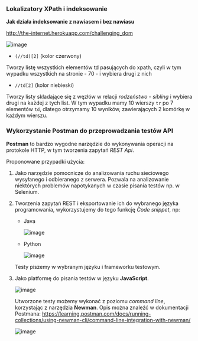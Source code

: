 ### Lokalizatory XPath i indeksowanie

**Jak działa indeksowanie z nawiasem i bez nawiasu**

http://the-internet.herokuapp.com/challenging_dom

![image](/uploads/c50adb14d15daff2d203419a449ee68b/image.png)

* `(//td)[2]`  (kolor czerwony)

Tworzy listę wszystkich elementów td pasujących do xpath, czyli w tym wypadku wszystkich na stronie - 70 - i wybiera drugi z nich 

* `//td[2]`    (kolor niebieski)

Tworzy listy składające się z węzłów w relacji *rodzeństwo* - *sibling* i wybiera drugi na każdej z tych list. W tym wypadku mamy 10 wierszy `tr` po 7 elementów `td`, dlatego otrzymamy 10 wyników, zawierających 2 komórkę w każdym wierszu.

### Wykorzystanie Postman do przeprowadzania testów API

**Postman** to bardzo wygodne narzędzie do wykonywania operacji na protokole HTTP, w tym tworzenia zapytań *REST Api*.

Proponowane przypadki użycia:

1. Jako narzędzie pomocnicze do analizowania ruchu sieciowego wysyłanego i odbieranego z serwera. Pozwala na analizowanie niektórych problemów napotykanych w czasie pisania testów np. w Selenium.
2. Tworzenia zapytań REST i eksportowanie ich do wybranego języka programowania, wykorzystujemy do tego funkcję *Code snippet*, np:

    * Java
    
        ![image](/uploads/f2aee8802c403bda5ec193944738a54e/image.png)
 
    * Python
   
        ![image](/uploads/4aa4e806655f7cdada33452e3e3780a1/image.png)

    Testy piszemy w wybranym języku i frameworku testowym.
3. Jako platformę do pisania testów w języku **JavaScript**. 

    ![image](/uploads/111c7ee1097753ab154e6f403da84e59/image.png)

    Utworzone testy możemy wykonać z poziomu *command line*, korzystając z narzędzia **Newman**. Opis można znaleźć w dokumentacji Postmana: https://learning.postman.com/docs/running-collections/using-newman-cli/command-line-integration-with-newman/

    ![image](/uploads/71fe427fe29c64abe67c09e6e326ff30/image.png)
